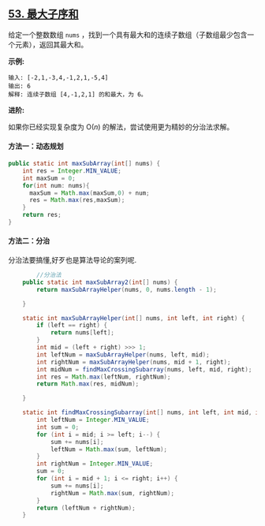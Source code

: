 ## [53. 最大子序和](https://leetcode-cn.com/problems/maximum-subarray/)

给定一个整数数组 `nums` ，找到一个具有最大和的连续子数组（子数组最少包含一个元素），返回其最大和。

**示例:**

```
输入: [-2,1,-3,4,-1,2,1,-5,4]
输出: 6
解释: 连续子数组 [4,-1,2,1] 的和最大，为 6。
```

**进阶:**

如果你已经实现复杂度为 O(*n*) 的解法，尝试使用更为精妙的分治法求解。

#### 方法一：动态规划

```java
public static int maxSubArray(int[] nums) {
  	int res = Integer.MIN_VALUE;
  	int maxSum = 0;
  	for(int num: nums){
      maxSum = Math.max(maxSum,0) + num;
      res = Math.max(res,maxSum);
    }
  	return res;
}
```



#### 方法二：分治

分治法要搞懂,好歹也是算法导论的案列呢.

```java
		//分治法
    public static int maxSubArray2(int[] nums) {
        return maxSubArrayHelper(nums, 0, nums.length - 1);

    }

    static int maxSubArrayHelper(int[] nums, int left, int right) {
        if (left == right) {
            return nums[left];
        }
        int mid = (left + right) >>> 1;
        int leftNum = maxSubArrayHelper(nums, left, mid);
        int rightNum = maxSubArrayHelper(nums, mid + 1, right);
        int midNum = findMaxCrossingSubarray(nums, left, mid, right);
        int res = Math.max(leftNum, rightNum);
        return Math.max(res, midNum);

    }

    static int findMaxCrossingSubarray(int[] nums, int left, int mid, int right) {
        int leftNum = Integer.MIN_VALUE;
        int sum = 0;
        for (int i = mid; i >= left; i--) {
            sum += nums[i];
            leftNum = Math.max(sum, leftNum);
        }
        int rightNum = Integer.MIN_VALUE;
        sum = 0;
        for (int i = mid + 1; i <= right; i++) {
            sum += nums[i];
            rightNum = Math.max(sum, rightNum);
        }
        return (leftNum + rightNum);
    }
```

